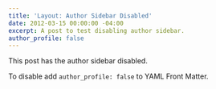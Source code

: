 ```yaml
---
title: 'Layout: Author Sidebar Disabled'
date: 2012-03-15 00:00:00 -04:00
excerpt: A post to test disabling author sidebar.
author_profile: false
---
```


This post has the author sidebar disabled.

To disable add `author_profile: false` to YAML Front Matter.